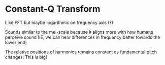 # Constant-Q Transform

Like FFT but maybe logarithmic on frequency axis (?)

Sounds similar to the mel-scale because it aligns more with how humans perceive sound (IE, we can hear differences in frequency better towards the lower end)

The relative positions of harmonics remains constant as fundamental pitch changes. This is big!